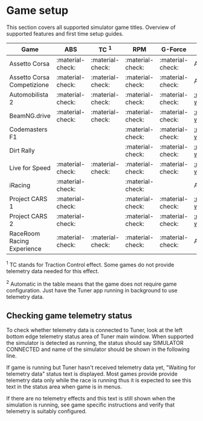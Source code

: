 # Game setup

This section covers all supported simulator game titles. Overview of supported features and first time setup guides.

| Game                       | ABS              | TC <sup>1</sup>  | RPM              | G-Force          | Setup <sup>2</sup>                     |
| -------------------------- | ---------------- | ---------------- | ---------------- | ---------------- | -------------------------------------- |
| Assetto Corsa              | :material-check: | :material-check: | :material-check: | :material-check: | Automatic                              |
| Assetto Corsa Competizione | :material-check: | :material-check: | :material-check: | :material-check: | Automatic                              |
| Automobilista 2            | :material-check: | :material-check: | :material-check: | :material-check: | [:material-wrench:](Automobilista2.md) |
| BeamNG.drive               | :material-check: | :material-check: | :material-check: | :material-check: | [:material-wrench:](BeamNG.md)         |
| Codemasters F1             |                  |                  | :material-check: | :material-check: | [:material-wrench:](F1.md)             |
| Dirt Rally                 |                  |                  | :material-check: | :material-check: | [:material-wrench:](DirtRally.md)      |
| Live for Speed             | :material-check: | :material-check: | :material-check: | :material-check: | [:material-wrench:](LFS.md)            |
| iRacing                    | :material-check: |                  | :material-check: |                  | Automatic                              |
| Project CARS 1             | :material-check: |                  | :material-check: | :material-check: | [:material-wrench:](pCARS.md)          |
| Project CARS 2             | :material-check: |                  | :material-check: | :material-check: | [:material-wrench:](pCARS2.md)         |
| RaceRoom Racing Experience | :material-check: | :material-check: | :material-check: | :material-check: | Automatic                              |


<sup>1</sup> TC stands for Traction Control effect. Some games do not provide telemetry data needed for this effect.

<sup>2</sup> Automatic in the table means that the game does not require game configuration. Just have the Tuner app running in background to use telemetry data.

## Checking game telemetry status

To check whether telemetry data is connected to Tuner, look at the left bottom edge telemetry status area of Tuner main window. When supported the simulator is detected as running, the status should say SIMULATOR CONNECTED and name of the simulator should be shown in the following line. 

If game is running but Tuner hasn't received telemetry data yet, "Waiting for telemetry data" status text is displayed. Most games provide provide telemetry data only while the race is running thus it is expected to see this text in the status area when game is in menus. 

If there are no telemetry effects and this text is still shown when the simulation is running, see game specific instructions and verify that telemetry is suitably configured.